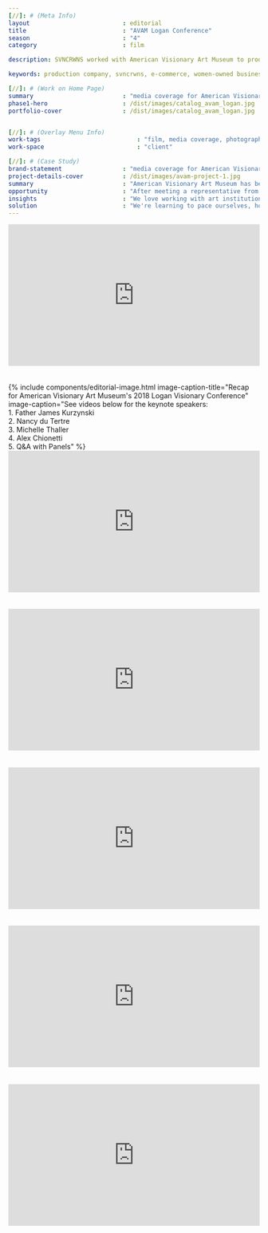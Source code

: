 ```yaml
---
[//]: # (Meta Info)
layout                          : editorial
title 					        : "AVAM Logan Conference"
season				            : "4"
category 						: film

description: SVNCRWNS worked with American Visionary Art Museum to produce media coverage for its annual Logan Visionary Conference.

keywords: production company, svncrwns, e-commerce, women-owned businesses, creative team, consulting, business operations, launch my brand, manage my brand, photography, videography, special projects

[//]: # (Work on Home Page)
summary                         : "media coverage for American Visionary Art Museum 2018 Visionary Conference"
phase1-hero                     : /dist/images/catalog_avam_logan.jpg
portfolio-cover					: /dist/images/catalog_avam_logan.jpg


[//]: # (Overlay Menu Info)
work-tags 							: "film, media coverage, photography"
work-space 							: "client"

[//]: # (Case Study)
brand-statement 				: "media coverage for American Visionary Art Museum 2018 Visionary Conference"
project-details-cover 			: /dist/images/avam-project-1.jpg
summary							: "American Visionary Art Museum has been a pillar in Baltimore, Maryland for over 20+ years. The museum's donors sponsor the Logan Visionary Conference every year inviting speakers to come and share insight on a particular theme that impacts art and community. This year's conference focused on the Two Worlds of Heaven: Science and Religion."
opportunity                     : "After meeting a representative from AVAM, we brainstormed ways that we could impact the museum and its upcoming annual conference. We reviewed all digital assets from the previous conference and were tasked with completing media coverage."
insights 						: "We love working with art institutions. We love providing impact on a large scale for big audiences to digest and enjoy. Although we were tasked with media coverage, we did an assessment of the museum's website presence and platform, communication channels and presence in the community. We were able to identify several opportunities to continue building our relationship with AVAM as well as some key opportunities to enhance the foundation that they've built and established in their 20+ years of existence."
solution 						: "We're learning to pace ourselves, honestly. Although we presented some really exciting approaches to leveraging what the museum has already established - our work captured photo and video media coverage for the Logan Conference. One thing we learned from this experience was to continue pushing the needle forward, continue sharing ideas, and continue to move fearlessly with our clients and helping them grow their platforms and presence. The truth is we knew the scope of our work going into this partnership, but we are so driven by our abilities to add value in the art + cultural spaces, that we're willing to keep pitching ideas, even if they are outside of the scope, the budget or the client's ability to see what we see. We love what we do!"
---
```

<div style="padding:56.25% 0 0 0;position:relative;"><iframe src="https://player.vimeo.com/video/265172091?portrait=0" style="position:absolute;top:0;left:0;width:100%;height:100%;" frameborder="0" webkitallowfullscreen mozallowfullscreen allowfullscreen></iframe></div><script src="https://player.vimeo.com/api/player.js"></script>
<br/><br/>
{% include components/editorial-image.html image-caption-title="Recap for American Visionary Art Museum's 2018 Logan Visionary Conference" image-caption="See videos below for the keynote speakers:<br/>1. Father James Kurzynski<br/>2. Nancy du Tertre<br/>3. Michelle Thaller<br/>4. Alex Chionetti<br/>5. Q&A with Panels" %}

<div class="frow justify-start">
	<div class="avam-videos" style="position: relative; padding-bottom: 56.25%;">
	<iframe style="position: absolute; top: 0; left: 0; width: 100%; height: 100%;"  src="https://www.youtube.com/embed/5B4A0s2SmQY" frameborder="0" allow="accelerometer; autoplay; encrypted-media; gyroscope; picture-in-picture" allowfullscreen></iframe></div>
	<br/><br/>
	<div class="avam-videos" style="position: relative; padding-bottom: 56.25%;">
		<iframe style="position: absolute; top: 0; left: 0; width: 100%; height: 100%;" src="https://www.youtube.com/embed/O4JaylCYS3I" frameborder="0" allow="accelerometer; autoplay; encrypted-media; gyroscope; picture-in-picture" allowfullscreen></iframe>
	</div>
	<br/><br/>
	<div class="avam-videos" style="position: relative; padding-bottom: 56.25%;">
	<iframe style="position: absolute; top: 0; left: 0; width: 100%; height: 100%;" src="https://www.youtube.com/embed/_ORQmCIGJoY" frameborder="0" allow="accelerometer; autoplay; encrypted-media; gyroscope; picture-in-picture" allowfullscreen></iframe></div>
	<br/><br/>
	<div class="avam-videos" style="position: relative; padding-bottom: 56.25%;">
	<iframe style="position: absolute; top: 0; left: 0; width: 100%; height: 100%;" src="https://www.youtube.com/embed/gwAg78MmeI0" frameborder="0" allow="accelerometer; autoplay; encrypted-media; gyroscope; picture-in-picture" allowfullscreen></iframe></div>
	<br/><br/>
	<div class="avam-videos" style="position: relative; padding-bottom: 56.25%;">
	<iframe style="position: absolute; top: 0; left: 0; width: 100%; height: 100%;" src="https://www.youtube.com/embed/TbZVlzNkBsE" frameborder="0" allow="accelerometer; autoplay; encrypted-media; gyroscope; picture-in-picture" allowfullscreen></iframe></div>
</div>




